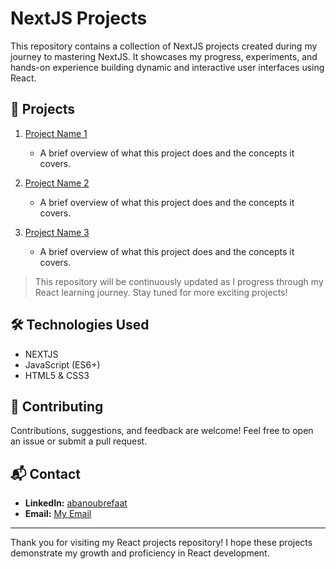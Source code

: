 # NextJS Projects

This repository contains a collection of NextJS projects created during my journey to mastering NextJS. It showcases my progress, experiments, and hands-on experience building dynamic and interactive user interfaces using React.

## 🚀 Projects

1. [Project Name 1](link-to-project-1)
   - A brief overview of what this project does and the concepts it covers.

2. [Project Name 2](link-to-project-2)
   - A brief overview of what this project does and the concepts it covers.

3. [Project Name 3](link-to-project-3)
   - A brief overview of what this project does and the concepts it covers.

> This repository will be continuously updated as I progress through my React learning journey. Stay tuned for more exciting projects!

## 🛠️ Technologies Used

- NEXTJS
- JavaScript (ES6+)
- HTML5 & CSS3

## 🤝 Contributing

Contributions, suggestions, and feedback are welcome! Feel free to open an issue or submit a pull request.

## 📬 Contact

- **LinkedIn:** [abanoubrefaat](https://www.linkedin.com/in/abanoubrefaat/)
- **Email:** [My Email](abanoubref3at18@gmail.com)

---

Thank you for visiting my React projects repository! I hope these projects demonstrate my growth and proficiency in React development.
